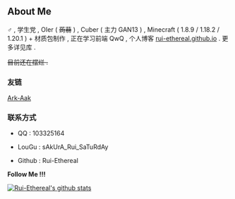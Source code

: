 ## About Me

♂ , 学生党 , OIer ( ~~蒟蒻~~ ) , Cuber ( 主力 GAN13 ) , Minecraft ( 1.8.9 / 1.18.2 / 1.20.1 ) + 材质包制作 , 正在学习前端 QwQ , 个人博客 [rui-ethereal.github.io](https://rui-ethereal.github.io/) . 更多详见库 .

~~目前还在摆烂 .~~

### 友链

[Ark-Aak](https://github.com/Ark-Aak)

### 联系方式

- QQ : 103325164

- LouGu : sAkUrA_Rui_SaTuRdAy

- Github : Rui-Ethereal

**Follow Me !!!**

[![Rui-Ethereal's github stats](https://github-readme-stats.vercel.app/api?username=Rui-Ethereal&theme=blue-black)](https://github.com/Rui-Ethereal/github-readme-stats)
